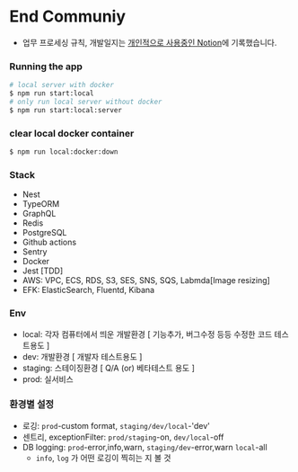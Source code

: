 # End Communiy

- 업무 프로세싱 규칙, 개발일지는 [개인적으로 사용중인 Notion](https://www.notion.so/jnam/End-Community-Project-4fa2a09f5bf94a89942ac88dff27d87c)에 기록했습니다.

### Running the app

```bash
# local server with docker
$ npm run start:local
# only run local server without docker
$ npm run start:local:server
```

### clear local docker container

```bash
$ npm run local:docker:down
```

### Stack

- Nest
- TypeORM
- GraphQL
- Redis
- PostgreSQL
- Github actions
- Sentry
- Docker
- Jest [TDD]
- AWS: VPC, ECS, RDS, S3, SES, SNS, SQS, Labmda[Image resizing]
- EFK: ElasticSearch, Fluentd, Kibana

### Env

- local: 각자 컴퓨터에서 띄운 개발환경 [ 기능추가, 버그수정 등등 수정한 코드 테스트용도 ]
- dev: 개발환경 [ 개발자 테스트용도 ]
- staging: 스테이징환경 [ Q/A (or) 베타테스트 용도 ]
- prod: 실서비스

### 환경별 설정

- 로깅: `prod`-custom format, `staging/dev/local`-'dev'
- 센트리, exceptionFilter: `prod/staging`-on, `dev/local`-off
- DB logging: `prod`-error,info,warn, `staging/dev`-error,warn `local`-all
  - `info`, `log` 가 어떤 로깅이 찍히는 지 볼 것
